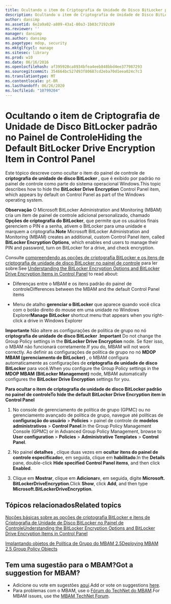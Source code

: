 ```yaml
---
title: Ocultando o item de Criptografia de Unidade de Disco BitLocker padrão no Painel de Controle
description: Ocultando o item de Criptografia de Unidade de Disco BitLocker padrão no Painel de Controle
author: dansimp
ms.assetid: 6e2a9a02-a809-43a1-80a3-1b03c7192c89
ms.reviewer: ''
manager: dansimp
ms.author: dansimp
ms.pagetype: mdop, security
ms.mktglfcycl: manage
ms.sitesec: library
ms.prod: w10
ms.date: 06/16/2016
ms.openlocfilehash: af395928ca8934bfea4eeb848bbd4ee377987293
ms.sourcegitcommit: 354664bc527d93f80687cd2eba70d1eea024c7c3
ms.translationtype: MT
ms.contentlocale: pt-BR
ms.lasthandoff: 06/26/2020
ms.locfileid: "10799204"
---
```

# <span data-ttu-id="339b0-103">Ocultando o item de Criptografia de Unidade de Disco BitLocker padrão no Painel de Controle</span><span class="sxs-lookup"><span data-stu-id="339b0-103">Hiding the Default BitLocker Drive Encryption Item in Control Panel</span></span>


<span data-ttu-id="339b0-104">Este tópico descreve como ocultar o item do painel de controle de **criptografia de unidade de disco BitLocker** , que é exibido por padrão no painel de controle como parte do sistema operacional Windows.</span><span class="sxs-lookup"><span data-stu-id="339b0-104">This topic describes how to hide the **BitLocker Drive Encryption** Control Panel item, which appears by default on Control Panel as part of the Windows operating system.</span></span>

<span data-ttu-id="339b0-105">**Observação**  O Microsoft BitLocker Administration and Monitoring (MBAM) cria um item de painel de controle adicional personalizado, chamado **Opções de criptografia do BitLocker**, que permite que os usuários finais gerenciem o PIN e a senha, ativem o BitLocker para uma unidade e marquem a criptografia.</span><span class="sxs-lookup"><span data-stu-id="339b0-105">**Note** Microsoft BitLocker Administration and Monitoring (MBAM) creates an additional, custom Control Panel item, called **BitLocker Encryption Options**, which enables end users to manage their PIN and password, turn on BitLocker for a drive, and check encryption.</span></span>

 

<span data-ttu-id="339b0-106">Consulte [compreendendo as opções de criptografia BitLocker e os itens de criptografia de unidade de disco BitLocker no painel de controle](understanding-the-bitlocker-encryption-options-and-bitlocker-drive-encryption-items-in-control-panel.md) para ler sobre:</span><span class="sxs-lookup"><span data-stu-id="339b0-106">See [Understanding the BitLocker Encryption Options and BitLocker Drive Encryption Items in Control Panel](understanding-the-bitlocker-encryption-options-and-bitlocker-drive-encryption-items-in-control-panel.md) to read about:</span></span>

-   <span data-ttu-id="339b0-107">Diferenças entre o MBAM e os itens padrão do painel de controle</span><span class="sxs-lookup"><span data-stu-id="339b0-107">Differences between the MBAM and the default Control Panel items</span></span>

-   <span data-ttu-id="339b0-108">Menu de atalho **gerenciar o BitLocker** que aparece quando você clica com o botão direito do mouse em uma unidade no Windows Explorer</span><span class="sxs-lookup"><span data-stu-id="339b0-108">**Manage BitLocker** shortcut menu that appears when you right-click a drive in Windows Explorer</span></span>

<span data-ttu-id="339b0-109">**Importante**  Não altere as configurações de política de grupo no nó **criptografia de unidade de disco BitLocker** .</span><span class="sxs-lookup"><span data-stu-id="339b0-109">**Important** Do not change the Group Policy settings in the **BitLocker Drive Encryption** node.</span></span> <span data-ttu-id="339b0-110">Se fizer isso, o MBAM não funcionará corretamente.</span><span class="sxs-lookup"><span data-stu-id="339b0-110">If you do, MBAM will not work correctly.</span></span> <span data-ttu-id="339b0-111">Ao definir as configurações de política de grupo no nó **MDOP MBAM (gerenciamento de BitLocker)** , o MBAM configura automaticamente as configurações de **criptografia de unidade de disco BitLocker** para você.</span><span class="sxs-lookup"><span data-stu-id="339b0-111">When you configure the Group Policy settings in the **MDOP MBAM (BitLocker Management)** node, MBAM automatically configures the **BitLocker Drive Encryption** settings for you.</span></span>

 

**<span data-ttu-id="339b0-112">Para ocultar o item de criptografia de unidade de disco BitLocker padrão no painel de controle</span><span class="sxs-lookup"><span data-stu-id="339b0-112">To hide the default BitLocker Drive Encryption item in Control Panel</span></span>**

1.  <span data-ttu-id="339b0-113">No console de gerenciamento de política de grupo (GPMC) ou no gerenciamento avançado de política de grupo, navegue até políticas de **configuração do usuário** &gt; **Policies** &gt; painel de controle de **modelos administrativos** &gt; **Control Panel**.</span><span class="sxs-lookup"><span data-stu-id="339b0-113">In the Group Policy Management Console (GPMC) or in Advanced Group Policy Management, browse to **User configuration** &gt; **Policies** &gt; **Administrative Templates** &gt; **Control Panel**.</span></span>

2.  <span data-ttu-id="339b0-114">No painel **detalhes** , clique duas vezes em **ocultar itens do painel de controle especificado**e, em seguida, clique em **habilitado**.</span><span class="sxs-lookup"><span data-stu-id="339b0-114">In the **Details** pane, double-click **Hide specified Control Panel items**, and then click **Enabled**.</span></span>

3.  <span data-ttu-id="339b0-115">Clique em **Mostrar**, clique em **Adicionar**e, em seguida, digite **Microsoft. BitLockerDriveEncryption**.</span><span class="sxs-lookup"><span data-stu-id="339b0-115">Click **Show**, click **Add**, and then type **Microsoft.BitLockerDriveEncryption**.</span></span>



## <span data-ttu-id="339b0-116">Tópicos relacionados</span><span class="sxs-lookup"><span data-stu-id="339b0-116">Related topics</span></span>


[<span data-ttu-id="339b0-117">Noções básicas sobre as opções de criptografia BitLocker e itens de Criptografia de Unidade de Disco BitLocker no Painel de Controle</span><span class="sxs-lookup"><span data-stu-id="339b0-117">Understanding the BitLocker Encryption Options and BitLocker Drive Encryption Items in Control Panel</span></span>](understanding-the-bitlocker-encryption-options-and-bitlocker-drive-encryption-items-in-control-panel.md)

[<span data-ttu-id="339b0-118">Implantando objetos de Política de Grupo do MBAM 2.5</span><span class="sxs-lookup"><span data-stu-id="339b0-118">Deploying MBAM 2.5 Group Policy Objects</span></span>](deploying-mbam-25-group-policy-objects.md)

 

## <span data-ttu-id="339b0-119">Tem uma sugestão para o MBAM?</span><span class="sxs-lookup"><span data-stu-id="339b0-119">Got a suggestion for MBAM?</span></span>
- <span data-ttu-id="339b0-120">Adicione ou vote em sugestões [aqui](http://mbam.uservoice.com/forums/268571-microsoft-bitlocker-administration-and-monitoring).</span><span class="sxs-lookup"><span data-stu-id="339b0-120">Add or vote on suggestions [here](http://mbam.uservoice.com/forums/268571-microsoft-bitlocker-administration-and-monitoring).</span></span> 
- <span data-ttu-id="339b0-121">Para problemas com o MBAM, use o [Fórum do TechNet do MBAM](https://social.technet.microsoft.com/Forums/home?forum=mdopmbam).</span><span class="sxs-lookup"><span data-stu-id="339b0-121">For MBAM issues, use the [MBAM TechNet Forum](https://social.technet.microsoft.com/Forums/home?forum=mdopmbam).</span></span> 






